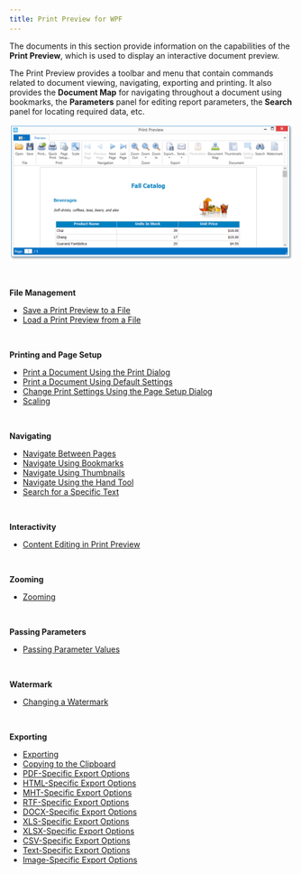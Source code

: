 ```yaml
---
title: Print Preview for WPF
---
```

The documents in this section provide information on the capabilities of the **Print Preview**, which is used to display an interactive document preview.

The Print Preview provides a toolbar and menu that contain commands related to document viewing, navigating, exporting and printing. It also provides the **Document Map** for navigating throughout a document using bookmarks, the **Parameters** panel for editing report parameters, the **Search** panel for locating required data, etc.

![EUD_WpfPrintPreview](../../images/Img124017.png)

&nbsp;

**File Management**
* [Save a Print Preview to a File](../../../interface-elements-for-desktop/articles/print-preview/print-preview-for-wpf/file-management/save-a-print-preview-to-a-file.md)
* [Load a Print Preview from a File](../../../interface-elements-for-desktop/articles/print-preview/print-preview-for-wpf/file-management/load-a-print-preview-from-a-file.md)

&nbsp;

**Printing and Page Setup**
* [Print a Document Using the Print Dialog](../../../interface-elements-for-desktop/articles/print-preview/print-preview-for-wpf/printing-and-page-setup/print-a-document-using-the-print-dialog.md)
* [Print a Document Using Default Settings](../../../interface-elements-for-desktop/articles/print-preview/print-preview-for-wpf/printing-and-page-setup/print-a-document-using-default-settings.md)
* [Change Print Settings Using the Page Setup Dialog](../../../interface-elements-for-desktop/articles/print-preview/print-preview-for-wpf/printing-and-page-setup/change-print-settings-using-the-page-setup-dialog.md)
* [Scaling](../../../interface-elements-for-desktop/articles/print-preview/print-preview-for-wpf/printing-and-page-setup/scaling.md)

&nbsp;

**Navigating**
* [Navigate Between Pages](../../../interface-elements-for-desktop/articles/print-preview/print-preview-for-wpf/navigating/navigate-between-pages.md)
* [Navigate Using Bookmarks](../../../interface-elements-for-desktop/articles/print-preview/print-preview-for-wpf/navigating/navigate-using-bookmarks.md)
* [Navigate Using Thumbnails](../../../interface-elements-for-desktop/articles/print-preview/print-preview-for-wpf/navigating/navigate-using-thumbnails.md)
* [Navigate Using the Hand Tool](../../../interface-elements-for-desktop/articles/print-preview/print-preview-for-wpf/navigating/navigate-using-the-hand-tool.md)
* [Search for a Specific Text](../../../interface-elements-for-desktop/articles/print-preview/print-preview-for-wpf/navigating/search-for-a-specific-text.md)

&nbsp;

**Interactivity**
* [Content Editing in Print Preview](../../../interface-elements-for-desktop/articles/print-preview/print-preview-for-wpf/interactivity/content-editing-in-print-preview.md)

&nbsp;

**Zooming**
* [Zooming](../../../interface-elements-for-desktop/articles/print-preview/print-preview-for-wpf/zooming.md)

&nbsp;

**Passing Parameters**
* [Passing Parameter Values](../../../interface-elements-for-desktop/articles/print-preview/print-preview-for-wpf/passing-parameter-values.md)

&nbsp;

**Watermark**
* [Changing a Watermark](../../../interface-elements-for-desktop/articles/print-preview/print-preview-for-wpf/changing-a-watermark.md)

&nbsp;

**Exporting**
* [Exporting](../../../interface-elements-for-desktop/articles/print-preview/print-preview-for-wpf/exporting/exporting.md)
* [Copying to the Clipboard](../../../interface-elements-for-desktop/articles/print-preview/print-preview-for-wpf/exporting/copying-to-the-clipboard.md)
* [PDF-Specific Export Options](../../../interface-elements-for-desktop/articles/print-preview/print-preview-for-wpf/exporting/pdf-specific-export-options.md)
* [HTML-Specific Export Options](../../../interface-elements-for-desktop/articles/print-preview/print-preview-for-wpf/exporting/html-specific-export-options.md)
* [MHT-Specific Export Options](../../../interface-elements-for-desktop/articles/print-preview/print-preview-for-wpf/exporting/mht-specific-export-options.md)
* [RTF-Specific Export Options](../../../interface-elements-for-desktop/articles/print-preview/print-preview-for-wpf/exporting/rtf-specific-export-options.md)
* [DOCX-Specific Export Options](../../../interface-elements-for-desktop/articles/print-preview/print-preview-for-wpf/exporting/docx-specific-export-options.md)
* [XLS-Specific Export Options](../../../interface-elements-for-desktop/articles/print-preview/print-preview-for-wpf/exporting/xls-specific-export-options.md)
* [XLSX-Specific Export Options](../../../interface-elements-for-desktop/articles/print-preview/print-preview-for-wpf/exporting/xlsx-specific-export-options.md)
* [CSV-Specific Export Options](../../../interface-elements-for-desktop/articles/print-preview/print-preview-for-wpf/exporting/csv-specific-export-options.md)
* [Text-Specific Export Options](../../../interface-elements-for-desktop/articles/print-preview/print-preview-for-wpf/exporting/text-specific-export-options.md)
* [Image-Specific Export Options](../../../interface-elements-for-desktop/articles/print-preview/print-preview-for-wpf/exporting/image-specific-export-options.md)